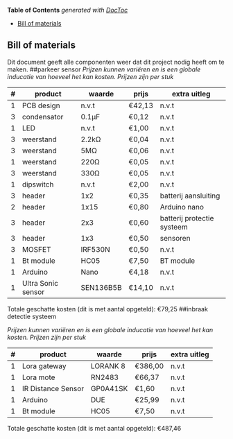 <!-- START doctoc generated TOC please keep comment here to allow auto update -->
<!-- DON'T EDIT THIS SECTION, INSTEAD RE-RUN doctoc TO UPDATE -->
**Table of Contents**  *generated with [DocToc](https://github.com/thlorenz/doctoc)*

- [Bill of materials](#bill-of-materials)

<!-- END doctoc generated TOC please keep comment here to allow auto update -->

## Bill of materials
Dit document geeft alle componenten weer dat dit project nodig heeft om te maken.
##parkeer sensor
*Prijzen kunnen variëren en is een globale inducatie van hoeveel het kan kosten. Prijzen zijn per stuk*

|#  | product 			| waarde 	| prijs 	| extra uitleg 				|
|---|-------------------|--------	|-----------|-------------				|
|1  |PCB design 		|n.v.t   	|€42,13  	|n.v.t       				|
|3 	|condensator		|0.1µF      |€0,12   	|n.v.t        				|
|1	|LED      			|n.v.t     	|€1,00   	|n.v.t       				|
|3  |weerstand  		|2.2kΩ    	|€0,04   	|n.v.t       				|
|3  |weerstand  		|5MΩ     	|€0,06  	|n.v.t        				|
|1  |weerstand  		|220Ω    	|€0,05   	|n.v.t        				|
|3  |weerstand  		|330Ω    	|€0,05 		|n.v.t   					|
|1  |dipswitch  		|n.v.t   	|€2,00    	|n.v.t       				|
|3  |header     		|1x2    	|€0,35    	|batterij aansluiting     	|
|2  |header     		|1x15   	|€0,80    	|Arduino nano      			|
|3  |header     		|2x3    	|€0,60    	|batterij protectie systeem	|
|3  |header     		|1x3      	|€0,50    	|sensoren  					|
|3  |MOSFET     		|IRF530N    |€0,50	  	|n.v.t  					|
|1  |Bt module 			|HC05   	|€7,50	  	|BT module     				|
|1  |Arduino     		|Nano  		|€4,18   	|n.v.t     					|
|1  |Ultra Sonic sensor |SEN136B5B  |€14,10  	|n.v.t     					|

Totale geschatte kosten (dit is met aantal opgeteld): €79,25
##inbraak detectie systeem

*Prijzen kunnen variëren en is een globale inducatie van hoeveel het kan kosten. Prijzen zijn per stuk*

|#  | product 			| waarde 	| prijs 	| extra uitleg 				|
|---|-------------------|--------	|-----------|-------------				|
|1  |Lora gateway 		|LORANK 8  	|€386,00	|n.v.t       				|
|1 	|Lora mote   		|RN2483     |€66,37 	|n.v.t        				|
|1	|IR Distance Sensor	|GP0A41SK  	|€1,60  	|n.v.t       				|
|1  |Arduino  			|DUE    	|€25,99 	|n.v.t       				|
|1  |Bt module 			|HC05   	|€7,50  	|n.v.t		     			|

Totale geschatte kosten (dit is met aantal opgeteld): €487,46

